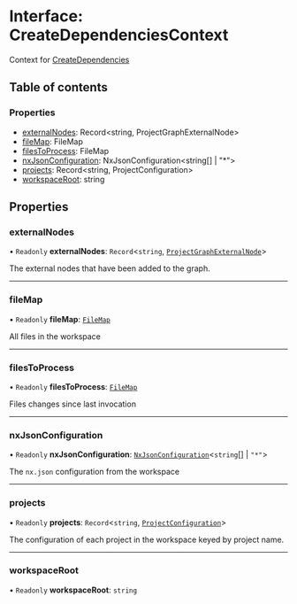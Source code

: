 # Interface: CreateDependenciesContext

Context for [CreateDependencies](../../devkit/documents/CreateDependencies)

## Table of contents

### Properties

- [externalNodes](../../devkit/documents/CreateDependenciesContext#externalnodes): Record<string, ProjectGraphExternalNode>
- [fileMap](../../devkit/documents/CreateDependenciesContext#filemap): FileMap
- [filesToProcess](../../devkit/documents/CreateDependenciesContext#filestoprocess): FileMap
- [nxJsonConfiguration](../../devkit/documents/CreateDependenciesContext#nxjsonconfiguration): NxJsonConfiguration<string[] | "\*">
- [projects](../../devkit/documents/CreateDependenciesContext#projects): Record<string, ProjectConfiguration>
- [workspaceRoot](../../devkit/documents/CreateDependenciesContext#workspaceroot): string

## Properties

### externalNodes

• `Readonly` **externalNodes**: `Record`\<`string`, [`ProjectGraphExternalNode`](../../devkit/documents/ProjectGraphExternalNode)\>

The external nodes that have been added to the graph.

---

### fileMap

• `Readonly` **fileMap**: [`FileMap`](../../devkit/documents/FileMap)

All files in the workspace

---

### filesToProcess

• `Readonly` **filesToProcess**: [`FileMap`](../../devkit/documents/FileMap)

Files changes since last invocation

---

### nxJsonConfiguration

• `Readonly` **nxJsonConfiguration**: [`NxJsonConfiguration`](../../devkit/documents/NxJsonConfiguration)\<`string`[] \| `"*"`\>

The `nx.json` configuration from the workspace

---

### projects

• `Readonly` **projects**: `Record`\<`string`, [`ProjectConfiguration`](../../devkit/documents/ProjectConfiguration)\>

The configuration of each project in the workspace keyed by project name.

---

### workspaceRoot

• `Readonly` **workspaceRoot**: `string`
